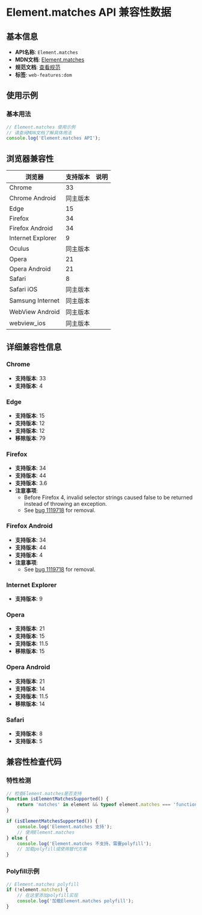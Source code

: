 # Element.matches API 兼容性数据

## 基本信息

- **API名称**: `Element.matches`
- **MDN文档**: [Element.matches](https://developer.mozilla.org/docs/Web/API/Element/matches)
- **规范文档**: [查看规范](https://dom.spec.whatwg.org/#ref-for-dom-element-matches①)
- **标签**: `web-features:dom`

## 使用示例

### 基本用法

```javascript
// Element.matches 使用示例
// 请查阅MDN文档了解具体用法
console.log('Element.matches API');
```

## 浏览器兼容性

| 浏览器 | 支持版本 | 说明 |
|--------|----------|------|
| Chrome | 33 |  |
| Chrome Android | 同主版本 |  |
| Edge | 15 |  |
| Firefox | 34 |  |
| Firefox Android | 34 |  |
| Internet Explorer | 9 |  |
| Oculus | 同主版本 |  |
| Opera | 21 |  |
| Opera Android | 21 |  |
| Safari | 8 |  |
| Safari iOS | 同主版本 |  |
| Samsung Internet | 同主版本 |  |
| WebView Android | 同主版本 |  |
| webview_ios | 同主版本 |  |

## 详细兼容性信息

### Chrome

- **支持版本**: 33
- **支持版本**: 4

### Edge

- **支持版本**: 15
- **支持版本**: 12
- **支持版本**: 12
- **移除版本**: 79

### Firefox

- **支持版本**: 34
- **支持版本**: 44
- **支持版本**: 3.6
- **注意事项**:
  - Before Firefox 4, invalid selector strings caused false to be returned instead of throwing an exception.
  - See [bug 1119718](https://bugzil.la/1119718) for removal.

### Firefox Android

- **支持版本**: 34
- **支持版本**: 44
- **支持版本**: 4
- **注意事项**:
  - See [bug 1119718](https://bugzil.la/1119718) for removal.

### Internet Explorer

- **支持版本**: 9

### Opera

- **支持版本**: 21
- **支持版本**: 15
- **支持版本**: 11.5
- **移除版本**: 15

### Opera Android

- **支持版本**: 21
- **支持版本**: 14
- **支持版本**: 11.5
- **移除版本**: 14

### Safari

- **支持版本**: 8
- **支持版本**: 5

## 兼容性检查代码

### 特性检测

```javascript
// 检查Element.matches是否支持
function isElementMatchesSupported() {
    return 'matches' in element && typeof element.matches === 'function';
}

if (isElementMatchesSupported()) {
    console.log('Element.matches 支持');
    // 使用Element.matches
} else {
    console.log('Element.matches 不支持，需要polyfill');
    // 加载polyfill或使用替代方案
}
```

### Polyfill示例

```javascript
// Element.matches polyfill
if (!element.matches) {
    // 在这里添加polyfill实现
    console.log('加载Element.matches polyfill');
}
```

